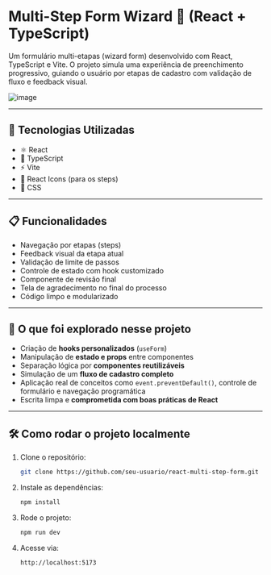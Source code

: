 # Multi-Step Form Wizard 🧭 (React + TypeScript)

Um formulário multi-etapas (wizard form) desenvolvido com React, TypeScript e Vite. O projeto simula uma experiência de preenchimento progressivo, guiando o usuário por etapas de cadastro com validação de fluxo e feedback visual.

![image](https://github.com/user-attachments/assets/ae958ce3-02a0-4942-98da-6bce55b97956)


---

## 🚀 Tecnologias Utilizadas

- ⚛️ React
- 📘 TypeScript
- ⚡ Vite
- 🎯 React Icons (para os steps)
- 🎨 CSS

---

## 📋 Funcionalidades

- Navegação por etapas (steps)
- Feedback visual da etapa atual
- Validação de limite de passos
- Controle de estado com hook customizado
- Componente de revisão final
- Tela de agradecimento no final do processo
- Código limpo e modularizado

---

## 🧠 O que foi explorado nesse projeto

- Criação de **hooks personalizados** (`useForm`)
- Manipulação de **estado e props** entre componentes
- Separação lógica por **componentes reutilizáveis**
- Simulação de um **fluxo de cadastro completo**
- Aplicação real de conceitos como `event.preventDefault()`, controle de formulário e navegação programática
- Escrita limpa e **comprometida com boas práticas de React**

---

## 🛠️ Como rodar o projeto localmente

1. Clone o repositório:
    ```bash
    git clone https://github.com/seu-usuario/react-multi-step-form.git
    ```

2. Instale as dependências:
    ```bash
    npm install
    ```

3. Rode o projeto:
    ```bash
    npm run dev
    ```

4. Acesse via:
    ```bash
    http://localhost:5173
    ```
